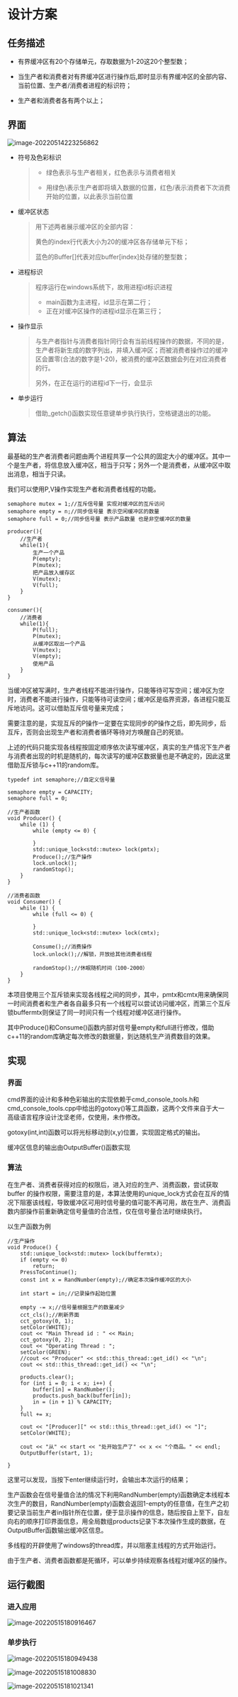 # 设计方案

## 任务描述 

-  有界缓冲区有20个存储单元，存取数据为1-20这20个整型数；

- 当生产者和消费者对有界缓冲区进行操作后,即时显示有界缓冲区的全部内容、当前位置、生产者/消费者进程的标识符；

- 生产者和消费者各有两个以上；

## 界面

![image-20220514223256862](https://gitee.com/thecloudwalker/img/raw/master/markdown/image-20220514223256862.png)

- 符号及色彩标识

  >- 绿色表示与生产者相关，红色表示与消费者相关
  >
  >- 用绿色\表示生产者即将填入数据的位置，红色/表示消费者下次消费开始的位置，以此表示当前位置

- 缓冲区状态

  >用下述两者展示缓冲区的全部内容：
  >
  >黄色的index行代表大小为20的缓冲区各存储单元下标；
  >
  >蓝色的Buffer[]代表对应buffer[index]处存储的整型数；

- 进程标识

  >程序运行在windows系统下，故用进程id标识进程
  >
  >- main函数为主进程，id显示在第二行；
  >- 正在对缓冲区操作的进程id显示在第三行；

- 操作显示

  >与生产者指针与消费者指针同行会有当前线程操作的数据，不同的是，生产者将新生成的数字列出，并填入缓冲区；而被消费者操作过的缓冲区会置零(合法的数字是1-20)，被消费的缓冲区数据会列在对应消费者的行。
  >
  >另外，在正在运行的进程id下一行，会显示

- 单步运行

  >借助_getch()函数实现任意键单步执行执行，空格键退出的功能。

## 算法

最基础的生产者消费者问题由两个进程共享一个公共的固定大小的缓冲区。其中一个是生产者，将信息放入缓冲区，相当于只写；另外一个是消费者，从缓冲区中取出消息，相当于只读。

我们可以使用P,V操作实现生产者和消费者线程的功能。

~~~
semaphore mutex = 1;//互斥信号量 实现对缓冲区的互斥访问
semaphore empty = n;//同步信号量 表示空闲缓冲区的数量
semaphore full = 0;//同步信号量 表示产品数量 也是非空缓冲区的数量

producer(){
	//生产者	
	while(1){
		生产一个产品
		P(empty);
		P(mutex);
		把产品放入缓存区
		V(mutex);
		V(full);
	}
}

consumer(){
	//消费者	
	while(1){
		P(full);
		P(mutex);
		从缓冲区取出一个产品
		V(mutex);
		V(empty);
		使用产品
	}
}
~~~

当缓冲区被写满时，生产者线程不能进行操作，只能等待可写空间；缓冲区为空时，消费者不能进行操作，只能等待可读空间；缓冲区是临界资源，各进程只能互斥地访问。这可以借助互斥信号量来完成；

需要注意的是，实现互斥的P操作一定要在实现同步的P操作之后，即先同步，后互斥，否则会出现生产者和消费者循环等待对方唤醒自己的死锁。

上述的代码只能实现各线程按固定顺序依次读写缓冲区，真实的生产情况下生产者与消费者出现的时机是随机的，每次读写的缓冲区数据量也是不确定的，因此这里借助互斥锁与c++11的random库。

~~~
typedef int semaphore;//自定义信号量

semaphore empty = CAPACITY;
semaphore full = 0;

//生产者函数
void Producer() {
    while (1) {
        while (empty <= 0) {

        }
        std::unique_lock<std::mutex> lock(pmtx);
        Produce();//生产操作
        lock.unlock();
        randomStop();
    }
}

//消费者函数
void Consumer() {
    while (1) {
        while (full <= 0) {

        }
        std::unique_lock<std::mutex> lock(cmtx);
        
        Consume();//消费操作
        lock.unlock();//解锁，开放给其他消费者线程

        randomStop();//休眠随机时间（100-2000）
    }
}
~~~

本项目使用三个互斥锁来实现各线程之间的同步，其中，pmtx和cmtx用来确保同一时间消费者和生产者各自最多只有一个线程可以尝试访问缓冲区，而第三个互斥锁buffermtx则保证了同一时间只有一个线程对缓冲区进行操作。

其中Produce()和Consume()函数内部对信号量empty和full进行修改，借助c++11的random库确定每次修改的数据量，到达随机生产消费数目的效果。

## 实现

### 界面

cmd界面的设计和多种色彩输出的实现依赖于cmd_console_tools.h和cmd_console_tools.cpp中给出的gotoxy()等工具函数，这两个文件来自于大一高级语言程序设计沈坚老师，仅使用，未作修改。

gotoxy(int,int)函数可以将光标移动到(x,y)位置，实现固定格式的输出。

缓冲区信息的输出由OutputBuffer()函数实现

### 算法

在生产者、消费者获得对应的权限后，进入对应的生产、消费函数，尝试获取buffer 的操作权限，需要注意的是，本算法使用的unique_lock<mutex>方式会在互斥的情况下阻塞该线程，导致缓冲区可用时信号量的值可能不再可用，故在生产、消费函数内部操作前重新确定信号量值的合法性，仅在信号量合法时继续执行。

以生产函数为例

~~~
//生产操作
void Produce() {
    std::unique_lock<std::mutex> lock(buffermtx);
    if (empty <= 0)
        return;
    PressToContinue();
    const int x = RandNumber(empty);//确定本次操作缓冲区的大小

    int start = in;//记录操作起始位置
   
    empty -= x;//信号量根据生产的数量减少
    cct_cls();//刷新界面
    cct_gotoxy(0, 1);
    setColor(WHITE);
    cout << "Main Thread id : " << Main;
    cct_gotoxy(0, 2);
    cout << "Operating Thread : ";
    setColor(GREEN);
    //cout << "Producer" << std::this_thread::get_id() << "\n";
    cout << std::this_thread::get_id() << "\n";

    products.clear();
    for (int i = 0; i < x; i++) {
        buffer[in] = RandNumber();
        products.push_back(buffer[in]);
        in = (in + 1) % CAPACITY;
    }
    full += x;
    
    cout << "[Producer][" << std::this_thread::get_id() << "]";
    setColor(WHITE);

    cout << "从" << start << "处开始生产了" << x << "个商品。" << endl;
    OutputBuffer(start, 1);

}
~~~

这里可以发现，当按下enter继续运行时，会输出本次运行的结果；

生产函数会在信号量值合法的情况下利用RandNumber(empty)函数确定本线程本次生产的数目，RandNumber(empty)函数会返回1-empty的任意值，在生产之初要记录当前生产者in指针所在位置，便于显示操作的信息，随后按自上至下，自左向右的顺序打印界面信息，用全局数组products记录下本次操作生成的数据，在OutputBuffer函数输出缓冲区信息。

多线程的开辟使用了windows的thread库，并以阻塞主线程的方式开始运行。

由于生产者、消费者函数都是死循环，可以单步持续观察各线程对缓冲区的操作。

## 运行截图

### 进入应用

![image-20220515180916467](https://gitee.com/thecloudwalker/img/raw/master/markdown/image-20220515180916467.png)

### 单步执行

![image-20220515180949438](https://gitee.com/thecloudwalker/img/raw/master/markdown/image-20220515180949438.png)

![image-20220515181008830](https://gitee.com/thecloudwalker/img/raw/master/markdown/image-20220515181008830.png)

![image-20220515181021341](https://gitee.com/thecloudwalker/img/raw/master/markdown/image-20220515181021341.png)